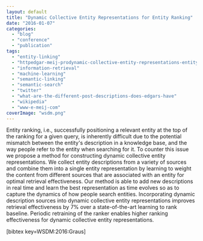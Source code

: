 ```yaml
---
layout: default
title: "Dynamic Collective Entity Representations for Entity Ranking"
date: "2016-01-07"
categories:
  - "blog"
  - "conference"
  - "publication"
tags:
  - "entity-linking"
  - "httpedgar-meij-prodynamic-collective-entity-representations-entity-ranking"
  - "information-retrieval"
  - "machine-learning"
  - "semantic-linking"
  - "semantic-search"
  - "twitter"
  - "what-are-the-different-post-descriptions-does-edgars-have"
  - "wikipedia"
  - "www-e-meij-com"
coverImage: "wsdm.png"
---
```


Entity ranking, i.e., successfully positioning a relevant entity at the top of the ranking for a given query, is inherently difficult due to the potential mismatch between the entity's description in a knowledge base, and the way people refer to the entity when searching for it. To counter this issue we propose a method for constructing dynamic collective entity representations. We collect entity descriptions from a variety of sources and combine them into a single entity representation by learning to weight the content from different sources that are associated with an entity for optimal retrieval effectiveness. Our method is able to add new descriptions in real time and learn the best representation as time evolves so as to capture the dynamics of how people search entities. Incorporating dynamic description sources into dynamic collective entity representations improves retrieval effectiveness by 7% over a state-of-the-art learning to rank baseline. Periodic retraining of the ranker enables higher ranking effectiveness for dynamic collective entity representations.

\[bibtex key=WSDM:2016:Graus\]
